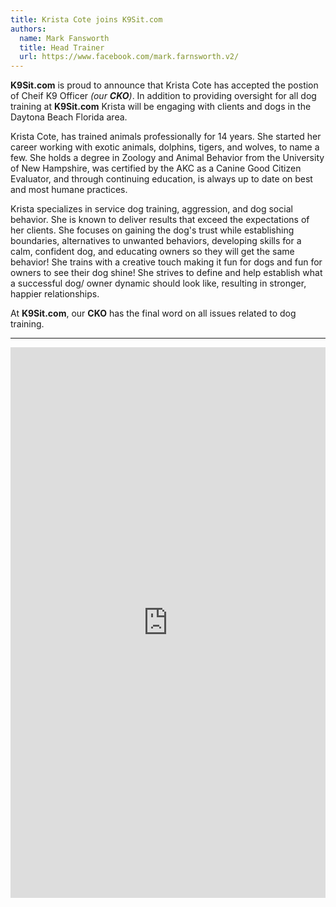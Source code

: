 ```yaml
---
title: Krista Cote joins K9Sit.com
authors:
  name: Mark Fansworth
  title: Head Trainer
  url: https://www.facebook.com/mark.farnsworth.v2/
---
```

**K9Sit.com** is proud to announce that Krista Cote has accepted the postion
of Cheif K9 Officer _(our **CKO**)_. In addition to providing oversight for all
dog training at **K9Sit.com** Krista will be engaging with clients and dogs in
the Daytona Beach Florida area.

Krista Cote, has trained animals professionally for 14 years. She started her
career working with exotic animals, dolphins, tigers, and wolves, to name a
few. She holds a degree in Zoology and Animal Behavior from the University of
New Hampshire, was certified by the AKC as a Canine Good Citizen Evaluator, and
through continuing education, is always up to date on best and most humane
practices. 

Krista specializes in service dog training, aggression, and dog social
behavior. She is known to deliver results that exceed the expectations of her
clients. She focuses on gaining the dog's trust while establishing boundaries,
alternatives to unwanted behaviors, developing skills for a calm, confident
dog, and educating owners so they will get the same behavior! She trains with
a creative touch making it fun for dogs and fun for owners to see their dog
shine! She strives to define and help establish what a successful dog/ owner
dynamic should look like, resulting in stronger, happier relationships.

At **K9Sit.com**, our **CKO** has the final word on all issues related to dog
training.

<hr/>

<iframe
allowfullscreen
frameborder="0"
height="881"
src="https://www.youtube.com/embed/FyVPXayhIgU?rel=0"
title="Krista Cote"
width="100%"
/>
